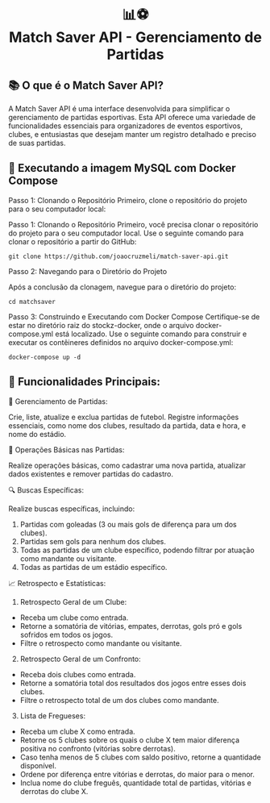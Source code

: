 <h1 align="center">
📊⚽<br>Match Saver API - Gerenciamento de Partidas 
</h1>

## 📚 O que é o Match Saver API?

A Match Saver API é uma interface desenvolvida para simplificar o gerenciamento de partidas esportivas. 
Esta API oferece uma variedade de funcionalidades essenciais para organizadores de eventos esportivos, 
clubes, e entusiastas que desejam manter um registro detalhado e preciso de suas partidas.

## 🐋 Executando a imagem MySQL com Docker Compose

Passo 1: Clonando o Repositório
Primeiro, clone o repositório do projeto para o seu computador local:

Passo 1: Clonando o Repositório
Primeiro, você precisa clonar o repositório do projeto para o seu computador local. Use o seguinte comando para clonar o repositório a partir do GitHub:

`git clone https://github.com/joaocruzmeli/match-saver-api.git`

Passo 2: Navegando para o Diretório do Projeto

Após a conclusão da clonagem, navegue para o diretório do projeto:

`cd matchsaver`

Passo 3: Construindo e Executando com Docker Compose
Certifique-se de estar no diretório raiz do stockz-docker, onde o arquivo docker-compose.yml está localizado. Use o seguinte comando para construir e executar os contêineres definidos no arquivo docker-compose.yml:

`docker-compose up -d`

## 🔧 Funcionalidades Principais:

📔 Gerenciamento de Partidas:

Crie, liste, atualize e exclua partidas de futebol.
Registre informações essenciais, como nome dos clubes, resultado da partida, data e hora, e nome do estádio.

🔄 Operações Básicas nas Partidas:

Realize operações básicas, como cadastrar uma nova partida, atualizar dados existentes e remover partidas do cadastro.

🔍 Buscas Específicas:

Realize buscas específicas, incluindo:


1. Partidas com goleadas (3 ou mais gols de diferença para um dos clubes).
2. Partidas sem gols para nenhum dos clubes.
3. Todas as partidas de um clube específico, podendo filtrar por atuação como mandante ou visitante.
4. Todas as partidas de um estádio específico.

📈 Retrospecto e Estatísticas:

1. Retrospecto Geral de um Clube:

- Receba um clube como entrada.
- Retorne a somatória de vitórias, empates, derrotas, gols pró e gols sofridos em todos os jogos.
- Filtre o retrospecto como mandante ou visitante.

2. Retrospecto Geral de um Confronto:

- Receba dois clubes como entrada.
- Retorne a somatória total dos resultados dos jogos entre esses dois clubes.
- Filtre o retrospecto total de um dos clubes como mandante.

3. Lista de Fregueses:

- Receba um clube X como entrada.
- Retorne os 5 clubes sobre os quais o clube X tem maior diferença positiva no confronto (vitórias sobre derrotas).
- Caso tenha menos de 5 clubes com saldo positivo, retorne a quantidade disponível.
- Ordene por diferença entre vitórias e derrotas, do maior para o menor.
- Inclua nome do clube freguês, quantidade total de partidas, vitórias e derrotas do clube X.

